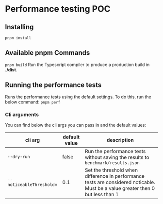# Performance testing POC

## Installing

```
pnpm install
```

## Available pnpm Commands

`pnpm build`
Run the Typescript compiler to produce a production build in **./dist**.

## Running the performance tests
Runs the performance tests using the default settings. To do this, run the below command:
```pnpm perf```

### Cli arguments

You can find below the cli args you can pass in and the default values:

| cli arg    | default value | description
| -------- | ------- | ------- |
| `--dry-run`  | false    | Run the performance tests without saving the results to `benchmark/results.json`
| `--noticeableThreshold=` | 0.1     | Set the threshold when difference in performance tests are considered noticable. Must be a value greater then 0 but less than 1

